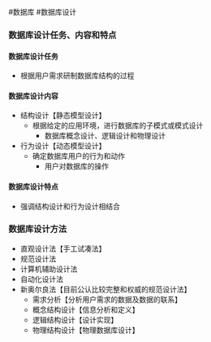 #数据库 #数据库设计
### 数据库设计任务、内容和特点
#### 数据库设计任务
- 根据用户需求研制数据库结构的过程
#### 数据库设计内容
- 结构设计【静态模型设计】
	- 根据给定的应用环境，进行数据库的子模式或模式设计
		- 数据库概念设计、逻辑设计和物理设计
- 行为设计【动态模型设计】
	- 确定数据库用户的行为和动作
		- 用户对数据库的操作
#### 数据库设计特点
- 强调结构设计和行为设计相结合

### 数据库设计方法
- 直观设计法【手工试凑法】
- 规范设计法
- 计算机辅助设计法
- 自动化设计法
- 新奥尔良法【目前公认比较完整和权威的规范设计法】
	- 需求分析【分析用户需求的数据及数据的联系】
	- 概念结构设计【信息分析和定义】
	- 逻辑结构设计【设计实现】
	- 物理结构设计【物理数据库设计】
